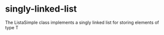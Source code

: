 # singly-linked-list
The ListaSimple class implements a singly linked list for storing elements of type T
